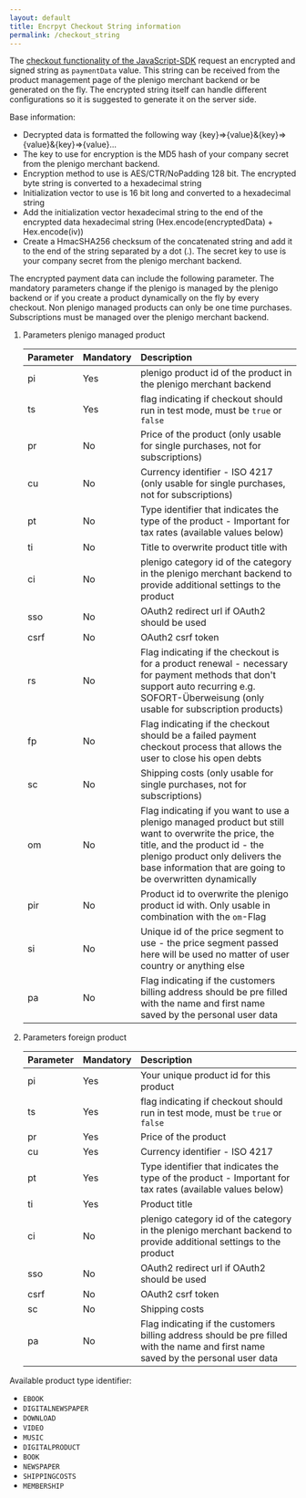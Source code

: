 ```yaml
---
layout: default
title: Encrpyt Checkout String information
permalink: /checkout_string
---
```



The [checkout functionality of the JavaScript-SDK](/sdks/javascript#checkout---start-a-plenigo-checkout) request an encrypted and signed string as `paymentData` value.
This string can be received from the product management page of the plenigo merchant backend or be generated on the fly. The encrypted string itself can handle
different configurations so it is suggested to generate it on the server side.

Base information:

* Decrypted data is formatted the following way {key}=>{value}&{key}=>{value}&{key}=>{value}...
* The key to use for encryption is the MD5 hash of your company secret from the plenigo merchant backend.
* Encryption method to use is AES/CTR/NoPadding 128 bit. The encrypted byte string is converted to a hexadecimal string
* Initialization vector to use is 16 bit long and converted to a hexadecimal string
* Add the initialization vector hexadecimal string to the end of the encrypted data hexadecimal string (Hex.encode(encryptedData) + Hex.encode(iv))
* Create a HmacSHA256 checksum of the concatenated string and add it to the end of the string separated by a dot (.). The secret key to use is your company secret from the plenigo merchant backend.

The encrypted payment data can include the following parameter. The mandatory parameters change if the plenigo is managed by the plenigo backend or
if you create a product dynamically on the fly by every checkout. Non plenigo managed products can only be one time purchases. Subscriptions must be
managed over the plenigo merchant backend.

1. Parameters plenigo managed product

    |Parameter|Mandatory|Description|
    |:--------|:--------|:----------|
    |pi|Yes|plenigo product id of the product in the plenigo merchant backend|
    |ts|Yes|flag indicating if checkout should run in test mode, must be `true` or `false`|
    |pr|No|Price of the product (only usable for single purchases, not for subscriptions)|
    |cu|No|Currency identifier - ISO 4217 (only usable for single purchases, not for subscriptions)|
    |pt|No|Type identifier that indicates the type of the product - Important for tax rates (available values below)|
    |ti|No|Title to overwrite product title with|
    |ci|No|plenigo category id of the category in the plenigo merchant backend to provide additional settings to the product|
    |sso|No|OAuth2 redirect url if OAuth2 should be used|
    |csrf|No|OAuth2 csrf token|
    |rs|No|Flag indicating if the checkout is for a product renewal - necessary for payment methods that don't support auto recurring e.g. SOFORT-Überweisung (only usable for subscription products)|
    |fp|No|Flag indicating if the checkout should be a failed payment checkout process that allows the user to close his open debts|
    |sc|No|Shipping costs (only usable for single purchases, not for subscriptions)|
    |om|No|Flag indicating if you want to use a plenigo managed product but still want to overwrite the price, the title, and the product id - the plenigo product only delivers the base information that are going to be overwritten dynamically|
    |pir|No|Product id to overwrite the plenigo product id with. Only usable in combination with the `om`-Flag|
    |si|No|Unique id of the price segment to use - the price segment passed here will be used no matter of user country or anything else|
    |pa|No|Flag indicating if the customers billing address should be pre filled with the name and first name saved by the personal user data|
2. Parameters foreign product

    |Parameter|Mandatory|Description|
    |:--------|:--------|:----------|
    |pi|Yes|Your unique product id for this product|
    |ts|Yes|flag indicating if checkout should run in test mode, must be `true` or `false`|
    |pr|Yes|Price of the product|
    |cu|Yes|Currency identifier - ISO 4217|
    |pt|Yes|Type identifier that indicates the type of the product - Important for tax rates (available values below)|
    |ti|Yes|Product title|
    |ci|No|plenigo category id of the category in the plenigo merchant backend to provide additional settings to the product|
    |sso|No|OAuth2 redirect url if OAuth2 should be used|
    |csrf|No|OAuth2 csrf token|
    |sc|No|Shipping costs|
    |pa|No|Flag indicating if the customers billing address should be pre filled with the name and first name saved by the personal user data|
    
Available product type identifier:
* `EBOOK`
* `DIGITALNEWSPAPER`
* `DOWNLOAD`
* `VIDEO`
* `MUSIC`
* `DIGITALPRODUCT`
* `BOOK`
* `NEWSPAPER`
* `SHIPPINGCOSTS`
* `MEMBERSHIP`